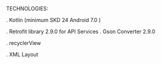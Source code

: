 TECHNOLOGIES:

. Kotlin (minimum SKD 24 Android 7.0 )

  . Retrofit library 2.9.0 for API Services
  . Gson Converter 2.9.0
  
  . recyclerView
  
  . XML Layout
